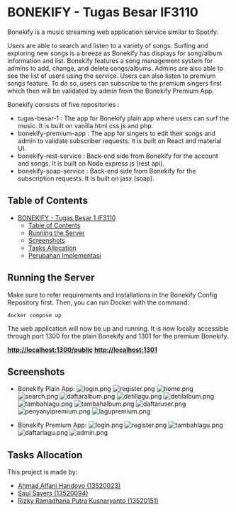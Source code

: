 # BONEKIFY - Tugas Besar IF3110

Bonekify is a music streaming web application service similar to Spotify.

Users are able to search and listen to a variety of songs. Surfing and exploring new songs is a breeze as Bonekify has displays for song/album information and list. Bonekify features a song management system for admins to add, change, and delete songs/albums. Admins are also able to see the list of users using the service. Users can also listen to premium songs feature. To do so, users can subscribe to the premium singers first which then will be validated by admin from the Bonekify Premium App.

Bonekify consists of five repositories :
- tugas-besar-1 : The app for Bonekify plain app where users can surf the music. It is built on vanilla html css js and php.
- bonekify-premium-app : The app for singers to edit their songs and admin to validate subscriber requests. It is built on React and material UI.
- bonekify-rest-service : Back-end side from Bonekify for the account and songs. It is built on Node express js (rest api).
- bonekify-soap-service : Back-end side from Bonekify for the subscription requests. It is built on jasx (soap).

## Table of Contents
- [BONEKIFY - Tugas Besar 1 IF3110](#bonekify---tugas-besar-1-if3110)
  - [Table of Contents](#table-of-contents)
  - [Running the Server](#running-the-server)
  - [Screenshots](#screenshots)
  - [Tasks Allocation](#tasks-allocation)
  - [Perubahan Implementasi](#perubahan-implementasi)

## Running the Server
Make sure to refer requirements and installations in the Bonekify Config Repository first.
Then, you can run Docker with the command:
```
docker compose up
```

The web application will now be up and running. It is now locally accessible through port 1300 for the plain Bonekify and 1301 for the premium Bonekify.

<b><a href="http://localhost:1300/public">http://localhost:1300/public</a></b>
<b><a href="http://localhost:1300/public">http://localhost:1301</a></b>

## Screenshots
- Bonekify Plain App: 
![login.png](tugas-besar-1/public/img/screenshots/login.png)
![register.png](tugas-besar-1/public/img/screenshots/register.png)
![home.png](tugas-besar-1/public/img/screenshots/home.png)
![search.png](tugas-besar-1/public/img/screenshots/search.png)
![daftaralbum.png](tugas-besar-1/public/img/screenshots/daftaralbum.png)
![detillagu.png](tugas-besar-1/public/img/screenshots/detillagu.png)
![detilalbum.png](tugas-besar-1/public/img/screenshots/detilalbum.png)
![tambahlagu.png](tugas-besar-1/public/img/screenshots/tambahlagu.png)
![tambahalbum.png](tugas-besar-1/public/img/screenshots/tambahalbum.png)
![daftaruser.png](tugas-besar-1/public/img/screenshots/daftaruser.png)
![penyanyipremium.png](tugas-besar-1/public/img/screenshots/penyanyipremium.png)
![lagupremium.png](tugas-besar-1/public/img/screenshots/lagupremium.png)

- Bonekify Premium App: 
![login.png](bonekify-premium-app/public/img/screenshots/Login.png)
![register.png](bonekify-premium-app/public/img/screenshots/Register.png)
![tambahlagu.png](bonekify-premium-app/public/img/screenshots/TambahLagu.png)
![daftarlagu.png](bonekify-premium-app/public/img/screenshots/DaftarLagu.png)
![admin.png](bonekify-premium-app/public/img/screenshots/Admin.png)

## Tasks Allocation
This project is made by:
- <a href="https://www.linkedin.com/in/ahmad-alfani-handoyo/"> Ahmad Alfani Handoyo (13520023)</a>
- <a href="https://www.linkedin.com/in/saulsayers/?originalSubdomain=id">Saul Sayers (13520094)</a>
- <a href="https://www.linkedin.com/in/rizky-ramadhana-putra-kusnaryanto-6037a51aa/">Rizky Ramadhana Putra Kusnaryanto (13520151)</a>

